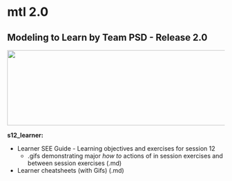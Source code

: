 # mtl 2.0
## Modeling to Learn by Team PSD - Release 2.0

<img src = "https://github.com/anthony/teampsd/blob/teampsd_style/mtl_logo/mtl_testdontguess_sm.png"
     height = "175" width = "650">  
     
**s12_learner:** 
  + Learner SEE Guide - Learning objectives and exercises for session 12 
    + .gifs demonstrating major *how to* actions of in session exercises and between session exercises (.md)
  + Learner cheatsheets (with Gifs) (.md)
